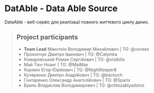 # DatAble - Data Able Source

DataAble - веб-сервіс для реалізації повного життєвого циклу даних.

>## Project participants
> - **Team Lead** Макоткін Володимир Михайлович | TG: @voveex
> - Прокопчук Дмитро Іванович | TG: @Calymka
> - Комаровський Роман Сергійович | TG: @visibiIis
> - Май Тієн Ноанг | TG: @MaiMax
> - Корякін Єгор Юрійович | TG: @NightKeeper8
> - Кучеренко Дмитро Андрійович | TG: @backuch
> - Гонтаренко Олександр Анатолійович | TG: @Sparix
> - Бриль Владислав Володимирович | TG: @chtozablyadstvo
